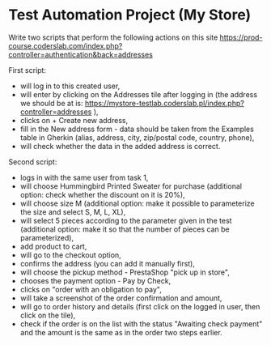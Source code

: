 # Test Automation Project (My Store)
Write two scripts that perform the following actions on this site https://prod-course.coderslab.com/index.php?controller=authentication&back=addresses

First script:
- will log in to this created user,
- will enter by clicking on the Addresses tile after logging in (the address we should be at is: https://mystore-testlab.coderslab.pl/index.php?controller=addresses ),
- clicks on + Create new address,
- fill in the New address form - data should be taken from the Examples table in Gherkin (alias, address, city, zip/postal code, country, phone),
- will check whether the data in the added address is correct.

Second script:
- logs in with the same user from task 1,
- will choose Hummingbird Printed Sweater for purchase (additional option: check whether the discount on it is 20%),
- will choose size M (additional option: make it possible to parameterize the size and select S, M, L, XL),
- will select 5 pieces according to the parameter given in the test (additional option: make it so that the number of pieces can be parameterized),
- add product to cart,
- will go to the checkout option,
- confirms the address (you can add it manually first),
- will choose the pickup method - PrestaShop "pick up in store",
- chooses the payment option - Pay by Check,
- clicks on "order with an obligation to pay",
- will take a screenshot of the order confirmation and amount,
- will go to order history and details (first click on the logged in user, then click on the tile),
- check if the order is on the list with the status "Awaiting check payment" and the amount is the same as in the order two steps earlier.
